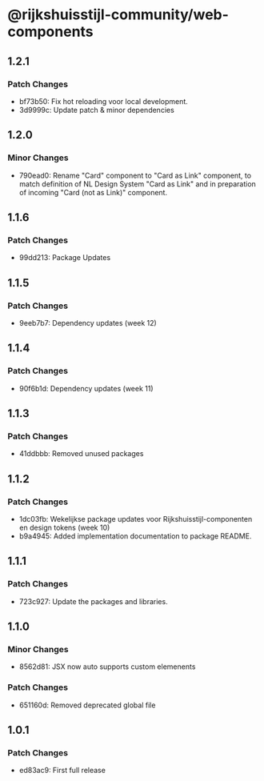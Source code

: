 # @rijkshuisstijl-community/web-components

## 1.2.1

### Patch Changes

- bf73b50: Fix hot reloading voor local development.
- 3d9999c: Update patch & minor dependencies

## 1.2.0

### Minor Changes

- 790ead0: Rename "Card" component to "Card as Link" component, to match definition of NL Design System "Card as Link" and in preparation of incoming "Card (not as Link)" component.

## 1.1.6

### Patch Changes

- 99dd213: Package Updates

## 1.1.5

### Patch Changes

- 9eeb7b7: Dependency updates (week 12)

## 1.1.4

### Patch Changes

- 90f6b1d: Dependency updates (week 11)

## 1.1.3

### Patch Changes

- 41ddbbb: Removed unused packages

## 1.1.2

### Patch Changes

- 1dc03fb: Wekelijkse package updates voor Rijkshuisstijl-componenten en design tokens (week 10)
- b9a4945: Added implementation documentation to package README.

## 1.1.1

### Patch Changes

- 723c927: Update the packages and libraries.

## 1.1.0

### Minor Changes

- 8562d81: JSX now auto supports custom elemenents

### Patch Changes

- 651160d: Removed deprecated global file

## 1.0.1

### Patch Changes

- ed83ac9: First full release
